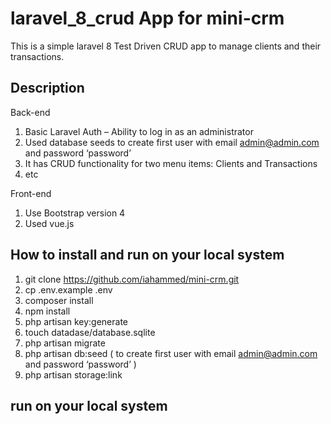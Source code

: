 # laravel_8_crud App for mini-crm
This is a simple laravel 8 Test Driven CRUD app to manage clients and their transactions.

## Description
Back-end

1. Basic Laravel Auth – Ability to log in as an administrator
2. Used database seeds to create first user with email admin@admin.com and password
‘password’
3. It has CRUD functionality for two menu items: Clients and Transactions
4. etc

Front-end

1. Use Bootstrap version 4
2. Used vue.js


## How to install and run on your local system

1. git clone https://github.com/iahammed/mini-crm.git
2. cp .env.example .env
3. composer install
4. npm install
5. php artisan key:generate
6. touch datadase/database.sqlite
7. php artisan migrate 
8. php artisan db:seed ( to create first user with email admin@admin.com and password ‘password’ )
9. php artisan storage:link 

## run on your local system












